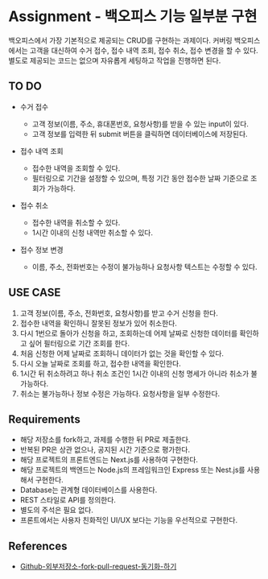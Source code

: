 # Assignment - 백오피스 기능 일부분 구현

백오피스에서 가장 기본적으로 제공되는 CRUD를 구현하는 과제이다.
커버링 백오피스에서는 고객을 대신하여 수거 접수, 접수 내역 조회, 접수 취소, 접수 변경을 할 수 있다. 별도로 제공되는 코드는 없으며 자유롭게 세팅하고 작업을 진행하면 된다.

## TO DO

- 수거 접수

  - 고객 정보(이름, 주소, 휴대폰번호, 요청사항)를 받을 수 있는 input이 있다.
  - 고객 정보를 입력한 뒤 submit 버튼을 클릭하면 데이터베이스에 저장된다.

- 접수 내역 조회

  - 접수한 내역을 조회할 수 있다.
  - 필터링으로 기간을 설정할 수 있으며, 특정 기간 동안 접수한 날짜 기준으로 조회가 가능하다.

- 접수 취소

  - 접수한 내역을 취소할 수 있다.
  - 1시간 이내의 신청 내역만 취소할 수 있다.

- 접수 정보 변경

  - 이름, 주소, 전화번호는 수정이 불가능하나 요청사항 텍스트는 수정할 수 있다.

## USE CASE

1. 고객 정보(이름, 주소, 전화번호, 요청사항)를 받고 수거 신청을 한다.
2. 접수한 내역을 확인하니 잘못된 정보가 있어 취소한다.
3. 다시 1번으로 돌아가 신청을 하고, 조회하는데 어제 날짜로 신청한 데이터를 확인하고 싶어 필터링으로 기간 조회를 한다.
4. 처음 신청한 어제 날짜로 조회하니 데이터가 없는 것을 확인할 수 있다.
5. 다시 오늘 날짜로 조회를 하고, 접수한 내역을 확인한다.
6. 1시간 뒤 취소하려고 하나 취소 조건인 1시간 이내의 신청 명세가 아니라 취소가 불가능하다.
7. 취소는 불가능하나 정보 수정은 가능하다. 요청사항을 일부 수정한다.

## Requirements

- 해당 저장소를 fork하고, 과제를 수행한 뒤 PR로 제출한다.
- 반복된 PR은 상관 없으나, 공지된 시간 기준으로 평가한다.
- 해당 프로젝트의 프론트엔드는 Next.js를 사용하여 구현한다.
- 해당 프로젝트의 백엔드는 Node.js의 프레임워크인 Express 또는 Nest.js를 사용해서 구현한다.
- Database는 관계형 데이터베이스를 사용한다.
- REST 스타일로 API를 정의한다.
- 별도의 주석은 필요 없다.
- 프론트에서는 사용자 친화적인 UI/UX 보다는 기능을 우선적으로 구현한다.

## References

- [Github-외부저장소-fork-pull-request-동기화-하기](https://velog.io/@jisubin12/Github-%EC%99%B8%EB%B6%80%EC%A0%80%EC%9E%A5%EC%86%8C-fork-pull-request-%EB%8F%99%EA%B8%B0%ED%99%94-%ED%95%98%EA%B8%B0)
